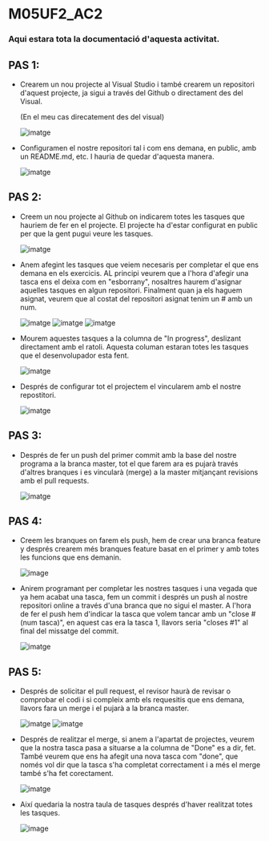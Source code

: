# M05UF2_AC2
### Aqui estara tota la documentació d'aquesta activitat.
## PAS 1:
- Crearem un nou projecte al Visual Studio i també crearem un repositori d'aquest projecte, ja sigui a través del Github o directament des del Visual.

  (En el meu cas direcatement des del visual)

  ![imatge](img/crear_repos.png)

- Configuramen el nostre repositori tal i com ens demana, en public, amb un README.md, etc. I hauria de quedar d'aquesta manera.
 
  ![imatge](img/repos_inicial.png)

## PAS 2:
- Creem un nou projecte al Github on indicarem totes les tasques que hauriem de fer en el projecte. El projecte ha d'estar configurat en public per que la gent pugui veure les tasques.

  ![imatge](img/crear_projecte.png)

- Anem afegint les tasques que veiem necesaris per completar el que ens demana en els exercicis. AL principi veurem que a l'hora d'afegir una tasca ens el deixa com en "esborrany", nosaltres haurem d'asignar aquelles tasques en algun repositori. Finalment quan ja els haguem asignat, veurem que al costat del repositori asignat tenim un # amb un num.

  ![imatge](img/tasques_draft.png)
  ![imatge](img/tasques_repos.png)
  ![imatge](img/tasques_asignat.png)

- Mourem aquestes tasques a la columna de "In progress", deslizant directament amb el ratoli. Aquesta columan estaran totes les tasques que el desenvolupador esta fent.

  ![imatge](img/tasques_enprogres.png)

- Després de configurar tot el projectem el vincularem amb el nostre repostitori.

  ![imatge](img/tasques_link.png)

## PAS 3:
- Després de fer un push del primer commit amb la base del nostre programa a la branca master, tot el que farem ara es pujarà través d'altres branques i es vincularà (merge) a la master mitjançant revisions amb el pull requests.

  ![imatge](img/first_commit.png)

## PAS 4:
- Creem les branques on farem els push, hem de crear una branca feature y després crearem més branques feature basat en el primer y amb totes les funcions que ens demanin.

  ![image](img/branca_feature.png)

- Anirem programant per completar les nostres tasques i una vegada que ya hem acabat una tasca, fem un commit i després un push al nostre repositori online a través d'una branca que no sigui el master. A l'hora de fer el push hem d'indicar la tasca que volem tancar amb un "close #(num tasca)", en aquest cas era la tasca 1, llavors seria "closes #1" al final del missatge del commit.

  ![imatge](img/square_push.png)

## PAS 5:
- Després de solicitar el pull request, el revisor haurà de revisar o comprobar el codi i si compleix amb els requesitis que ens demana, llavors fara un merge i el pujarà a la branca master.

  ![imatge](img/pr_merge.png)
  ![imatge](img/pr_merge_confirm.png)

- Després de realitzar el merge, si anem a l'apartat de projectes, veurem que la nostra tasca pasa a situarse a la columna de "Done" es a dir, fet. També veurem que ens ha afegit una nova tasca com "done", que només vol dir que la tasca s'ha completat correctament i a més el merge també s'ha fet corectament.

  ![imatge](img/tasca_finalitzat.png)

- Així quedaria la nostra taula de tasques després d'haver realitzat totes les tasques.

  ![image](img/tasques_completades.png)




  
